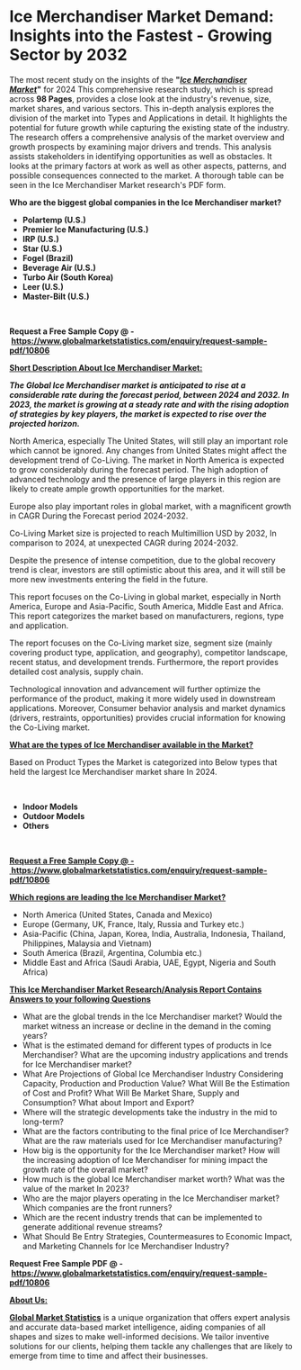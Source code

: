 <h1>Ice Merchandiser Market Demand: Insights into the Fastest - Growing Sector by 2032</h1>
<p>The most recent study on the insights of the <strong>"</strong><a href="https://www.globalmarketstatistics.com/market-reports/ice-merchandiser-market-10806"><strong><em>Ice Merchandiser Market</em></strong></a><strong>"</strong>&nbsp;for 2024 This comprehensive research study, which is spread across <strong>98 Pages</strong>, provides a close look at the industry's revenue, size, market shares, and various sectors. This in-depth analysis explores the division of the market into Types and Applications in detail. It highlights the potential for future growth while capturing the existing state of the industry. The research offers a comprehensive analysis of the market overview and growth prospects by examining major drivers and trends. This analysis assists stakeholders in identifying opportunities as well as obstacles. It looks at the primary factors at work as well as other aspects, patterns, and possible consequences connected to the market. A thorough table can be seen in the Ice Merchandiser Market research's PDF form.</p>
<p><strong>Who are the biggest global companies in the Ice Merchandiser market?<br /></strong></p>
<ul>
<li><strong>Polartemp (U.S.)</strong></li>
<li><strong>Premier Ice Manufacturing (U.S.)</strong></li>
<li><strong>IRP (U.S.)</strong></li>
<li><strong>Star (U.S.)</strong></li>
<li><strong>Fogel (Brazil)</strong></li>
<li><strong>Beverage Air (U.S.)</strong></li>
<li><strong>Turbo Air (South Korea)</strong></li>
<li><strong>Leer (U.S.)</strong></li>
<li><strong>Master-Bilt (U.S.)</strong></li>
</ul>
<p>&nbsp;</p>
<p><strong>Request a Free Sample Copy @ -&nbsp;</strong><a href="https://www.globalmarketstatistics.com/enquiry/request-sample-pdf/10806"><strong>https://www.globalmarketstatistics.com/enquiry/request-sample-pdf/10806</strong></a></p>
<p><strong><u>Short Description About Ice Merchandiser Market:</u></strong></p>
<p><strong><em>The Global Ice Merchandiser market is anticipated to rise at a considerable rate during the forecast period, between 2024 and 2032. In 2023, the market is growing at a steady rate and with the rising adoption of strategies by key players, the market is expected to rise over the projected horizon.</em></strong></p>
<p>North America, especially The United States, will still play an important role which cannot be ignored. Any changes from United States might affect the development trend of Co-Living. The market in North America is expected to grow considerably during the forecast period. The high adoption of advanced technology and the presence of large players in this region are likely to create ample growth opportunities for the market.</p>
<p>Europe also play important roles in global market, with a magnificent growth in CAGR During the Forecast period 2024-2032.</p>
<p>Co-Living Market size is projected to reach Multimillion USD by 2032, In comparison to 2024, at unexpected CAGR during 2024-2032.</p>
<p>Despite the presence of intense competition, due to the global recovery trend is clear, investors are still optimistic about this area, and it will still be more new investments entering the field in the future.</p>
<p>This report focuses on the Co-Living in global market, especially in North America, Europe and Asia-Pacific, South America, Middle East and Africa. This report categorizes the market based on manufacturers, regions, type and application.</p>
<p>The report focuses on the Co-Living market size, segment size (mainly covering product type, application, and geography), competitor landscape, recent status, and development trends. Furthermore, the report provides detailed cost analysis, supply chain.</p>
<p>Technological innovation and advancement will further optimize the performance of the product, making it more widely used in downstream applications. Moreover, Consumer behavior analysis and market dynamics (drivers, restraints, opportunities) provides crucial information for knowing the Co-Living market.</p>
<p><strong><u>What are the types of Ice Merchandiser available in the Market?</u></strong></p>
<p>Based on Product Types the Market is categorized into Below types that held the largest Ice Merchandiser market share In 2024.</p>
<p>&nbsp;</p>
<ul>
<li><strong>Indoor Models</strong></li>
<li><strong>Outdoor Models</strong></li>
<li><strong>Others</strong></li>
</ul>
<p>&nbsp;</p>
<p><strong><u>Request a Free Sample Copy @ -&nbsp;</u></strong><a href="https://www.globalmarketstatistics.com/enquiry/request-sample-pdf/10806"><strong>https://www.globalmarketstatistics.com/enquiry/request-sample-pdf/10806</strong></a></p>
<p><strong><u>Which regions are leading the Ice Merchandiser Market?</u></strong></p>
<ul>
<li>North America (United States, Canada and Mexico)</li>
<li>Europe (Germany, UK, France, Italy, Russia and Turkey etc.)</li>
<li>Asia-Pacific (China, Japan, Korea, India, Australia, Indonesia, Thailand, Philippines, Malaysia and Vietnam)</li>
<li>South America (Brazil, Argentina, Columbia etc.)</li>
<li>Middle East and Africa (Saudi Arabia, UAE, Egypt, Nigeria and South Africa)</li>
</ul>
<p><strong><u>This Ice Merchandiser Market Research/Analysis Report Contains Answers to your following Questions</u></strong></p>
<ul>
<li>What are the global trends in the Ice Merchandiser market? Would the market witness an increase or decline in the demand in the coming years?</li>
<li>What is the estimated demand for different types of products in Ice Merchandiser? What are the upcoming industry applications and trends for Ice Merchandiser market?</li>
<li>What Are Projections of Global Ice Merchandiser Industry Considering Capacity, Production and Production Value? What Will Be the Estimation of Cost and Profit? What Will Be Market Share, Supply and Consumption? What about Import and Export?</li>
<li>Where will the strategic developments take the industry in the mid to long-term?</li>
<li>What are the factors contributing to the final price of Ice Merchandiser? What are the raw materials used for Ice Merchandiser manufacturing?</li>
<li>How big is the opportunity for the Ice Merchandiser market? How will the increasing adoption of Ice Merchandiser for mining impact the growth rate of the overall market?</li>
<li>How much is the global Ice Merchandiser market worth? What was the value of the market In 2023?</li>
<li>Who are the major players operating in the Ice Merchandiser market? Which companies are the front runners?</li>
<li>Which are the recent industry trends that can be implemented to generate additional revenue streams?</li>
<li>What Should Be Entry Strategies, Countermeasures to Economic Impact, and Marketing Channels for Ice Merchandiser Industry?</li>
</ul>
<p><strong>Request Free Sample PDF @ -&nbsp;</strong><a href="https://www.globalmarketstatistics.com/enquiry/request-sample-pdf/10806"><strong>https://www.globalmarketstatistics.com/enquiry/request-sample-pdf/10806</strong></a></p>
<p><strong><u>About Us:</u></strong></p>
<p><a href="https://www.globalmarketstatistics.com/enquiry/request-sample-pdf/10806"><strong>Global Market Statistics</strong></a>&nbsp;is a unique organization that offers expert analysis and accurate data-based market intelligence, aiding companies of all shapes and sizes to make well-informed decisions. We tailor inventive solutions for our clients, helping them tackle any challenges that are likely to emerge from time to time and affect their businesses.</p>